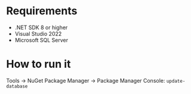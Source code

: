 # Requirements
- .NET SDK 8 or higher
- Visual Studio 2022
- Microsoft SQL Server

# How to run it
Tools → NuGet Package Manager → Package Manager Console:
`update-database`
